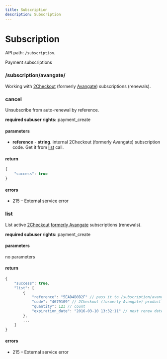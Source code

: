 ```yaml
---
title: Subscription
description: Subscription
---
```


# Subscription

API path: `/subscription`.

Payment subscriptions


### /subscription/avangate/

Working with [2Checkout](https://www.2checkout.com) (formerly [Avangate](http://www.avangate.com)) subscriptions (renewals).

### cancel

Unsubscribe from auto-renewal by reference.

**required subuser rights:** payment_create

#### parameters

* **reference** - **string**. internal 2Checkout (formerly Avangate) subscription code. Get it from [list](#list) call.

#### return
```javascript
{
    "success": true
}
```

#### errors
*   215 – External service error

### list

List active [2Checkout](https://www.2checkout.com) [formerly Avangate](http://www.avangate.com) subscriptions (renewals).

**required subuser rights:** payment_create

#### parameters
no parameters


#### return
```javascript
{
    "success": true,
    "list": [
        {
            "reference": "5EAD4B0B2F" // pass it to /subscription/avangate/cancel
            "code": "4679109" // 2Checkout (formerly Avangate) product code
            "quantity": 123 // count
            "expiration_date": "2016-03-10 13:32:11" // next renew date/time
        },
        ...
    ]
}
```

#### errors

 *   215 – External service error
